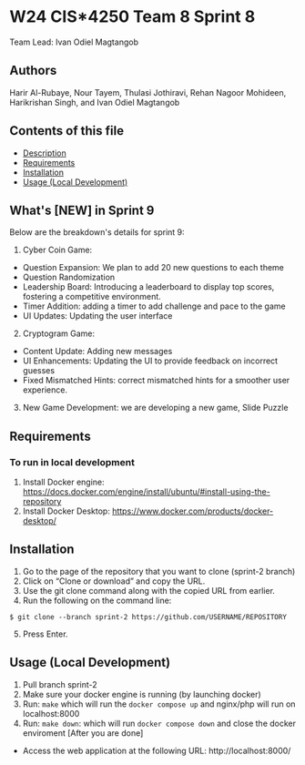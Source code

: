 # W24 CIS*4250 Team 8 Sprint 8
Team Lead: Ivan Odiel Magtangob

## Authors
 Harir Al-Rubaye, Nour Tayem, Thulasi Jothiravi, Rehan Nagoor Mohideen, Harikrishan Singh, and Ivan Odiel Magtangob

## Contents of this file
 * [Description](#whats-new-in-sprint-8)
 * [Requirements](#requirements)
 * [Installation](#installation)
 * [Usage (Local Development)](#usage-local-development)


## What's [NEW] in Sprint 9
 Below are the breakdown's details for sprint 9:

1. Cyber Coin Game: 
- Question Expansion: We plan to add 20 new questions to each theme
- Question Randomization
- Leadership Board: Introducing a leaderboard to display top scores, fostering a competitive environment.
- Timer Addition: adding a timer to add challenge and pace to the game
- UI Updates: Updating the user interface

2. Cryptogram Game:
- Content Update: Adding new messages
- UI Enhancements: Updating the UI to provide feedback on incorrect guesses
- Fixed Mismatched Hints: correct mismatched hints for a smoother user experience.

3. New Game Development: we are developing a new game, Slide Puzzle


## Requirements

### To run in local development
1. Install Docker engine: https://docs.docker.com/engine/install/ubuntu/#install-using-the-repository
2. Install Docker Desktop: https://www.docker.com/products/docker-desktop/

## Installation
1. Go to the page of the repository that you want to clone (sprint-2 branch)
2. Click on “Clone or download” and copy the URL.
3. Use the git clone command along with the copied URL from earlier.
4. Run the following on the command line:

```
$ git clone --branch sprint-2 https://github.com/USERNAME/REPOSITORY
```
5. Press Enter.

## Usage (Local Development)
1. Pull branch sprint-2
2. Make sure your docker engine is running (by launching docker)
3. Run: `make` which will run the `docker compose up` and nginx/php will run on localhost:8000
4. Run: `make down`: which will run `docker compose down` and close the docker enviroment [After you are done]

 * Access the web application at the following URL: http://localhost:8000/
